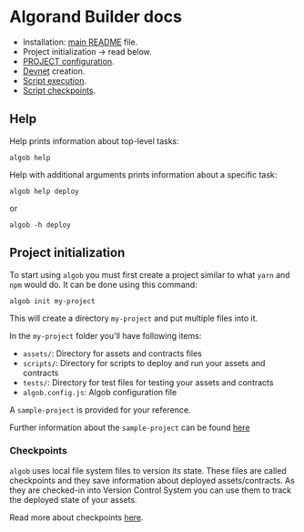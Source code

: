 # Algorand Builder docs

+ Installation: [main README](/README.md) file.
+ Project initialization → read below.
+ [PROJECT configuration](/docs/algob-config.md).
+ [Devnet](/infrastructure/README.md) creation.
+ [Script execution](/docs/user-script-execution.md).
+ [Script checkpoints](/docs/execution-checkpoints.md).

## Help

Help prints information about top-level tasks:
```
algob help
```
Help with additional arguments prints information about a specific task:
```
algob help deploy
```
or
```
algob -h deploy
```

## Project initialization
To start using `algob` you must first create a project similar to what `yarn` and `npm` would do.
It can be done using this command:
```
algob init my-project
```
This will create a directory `my-project` and put multiple files into it.

In the `my-project` folder you'll have following items:
* `assets/`: Directory for assets and contracts files
* `scripts/`: Directory for scripts to deploy and run your assets and contracts
* `tests/`: Directory for test files for testing your assets and contracts
* `algob.config.js`: Algob configuration file

A `sample-project` is provided for your reference.

Further information about the `sample-project` can be found [here](/packages/algob/sample-project/README.md)


### Checkpoints
`algob` uses local file system files to version its state.
These files are called checkpoints and they save information about deployed assets/contracts.
As they are checked-in into Version Control System you can use them to track the deployed state of your assets.

Read more about checkpoints [here](/docs/execution-checkpoints.md).
